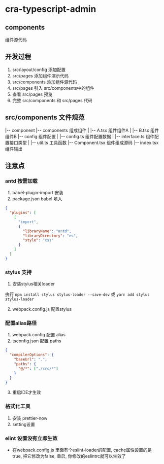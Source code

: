 # cra-typescript-admin

## components

组件源代码

## 开发过程

1. src/layout/config 添加配置
2. src/pages 添加组件演示代码
3. src/components 添加组件源代码
4. src/pages 引入 src/components中的组件
5. 查看 src/pages 预览
6. 完整 src/components 和 src/pages 代码

## src/components 文件规范

  |-- component
      |-- components        组成组件
      |   |-- A.tsx         组件组件A
      |   |-- B.tsx         组件组件B
      |-- config            组件配置
      |   |-- config.ts     组件配置数据
      |   |-- interface.ts  组件配置接口类型
      |   |-- util.ts       工具函数
      |-- Component.tsx     组件组成源码
      |-- index.tsx         组件输出

## 注意点

### antd 按需加载

1. babel-plugin-import 安装
2. package.json babel 填入
```json
{
  "plugins": [
    [
      "import",
      {
        "libraryName": "antd",
        "libraryDirectory": "es",
        "style": "css"
      }
    ]
  ]
}
```

### stylus 支持

1. 安装stylus相关loader

执行 `npm install stylus stylus-loader --save-dev` 或 `yarn add stylus stylus-loader`

2. webpack.config.js 配置stylus


### 配置alias路径

1. webpack.config 配置 alias
2. tsconfig.json 配置 paths
  ```json
  {
    "compilerOptions": {
      "baseUrl": ".",
      "paths": {
        "@/*": ["./src/*"]
      }
    }
  }
  ```
3. 重启IDE才生效

### 格式化工具

1. 安装 prettier-now
2. setting设置

### elint 设置没有立即生效

- 在webpack.config.js 里面有个eslint-loader的配置, cache属性设置的是 true, 把它修改为false, 重启, 你修改的eslintrc就可以生效了